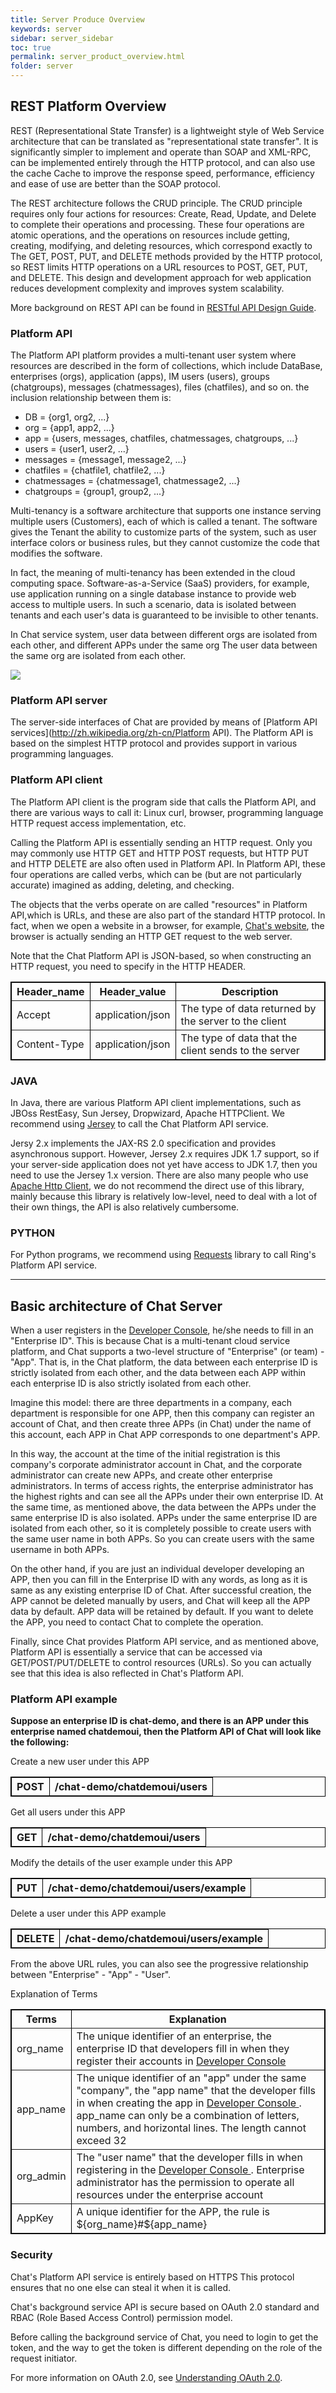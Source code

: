 ```yaml
---
title: Server Produce Overview
keywords: server
sidebar: server_sidebar
toc: true
permalink: server_product_overview.html
folder: server
---
```


## REST Platform Overview

REST (Representational State Transfer) is a lightweight style of Web Service architecture that can be translated as "representational state transfer". It is significantly simpler to implement and operate than SOAP and XML-RPC, can be implemented entirely through the HTTP protocol, and can also use the cache Cache to improve the response speed, performance, efficiency and ease of use are better than the SOAP protocol.

The REST architecture follows the CRUD principle.
The CRUD principle requires only four actions for resources: Create, Read, Update, and Delete to complete their operations and processing. These four operations are atomic operations, and the operations on resources include getting, creating, modifying, and deleting resources, which correspond exactly to
The GET, POST, PUT, and DELETE methods provided by the HTTP protocol, so REST limits HTTP operations on a URL resources to POST, GET, PUT, and DELETE. This design and development approach for web application reduces development complexity and improves system scalability.

More background on REST API can be found in [RESTful API
Design Guide](http://www.ruanyifeng.com/blog/2014/05/restful_api.html).

### Platform API

The Platform API platform provides a multi-tenant user system where resources are described in the form of collections, which include DataBase, enterprises (orgs), application (apps), IM users (users), groups (chatgroups), messages (chatmessages), files (chatfiles), and so on. the inclusion relationship between them is:

- DB = {org1, org2, ...}
- org = {app1, app2, ...}
- app = {users, messages, chatfiles, chatmessages, chatgroups, ...}
- users = {user1, user2, ...}
- messages = {message1, message2, ...}
- chatfiles = {chatfile1, chatfile2, ...}
- chatmessages = {chatmessage1, chatmessage2, ...}
- chatgroups = {group1, group2, ...}

Multi-tenancy is a software architecture that supports one instance serving multiple users (Customers), each of which is called a tenant. The software gives the Tenant the ability to customize parts of the system, such as user interface colors or business rules, but they cannot customize the code that modifies the software.

In fact, the meaning of multi-tenancy has been extended in the cloud computing space. Software-as-a-Service (SaaS) providers, for example, use application running on a single database instance to provide web access to multiple users. In such a scenario, data is isolated between tenants and each user's data is guaranteed to be invisible to other tenants.

In Chat service system, user data between different orgs are isolated from each other, and different APPs under the same org The user data between the same org are isolated from each other.

![](/images/server/rest_platform_service_integration.png)

### Platform API server

The server-side interfaces of Chat are provided by means of [Platform API services](http://zh.wikipedia.org/zh-cn/Platform API). The Platform API is based on the simplest HTTP protocol and provides support in various programming languages.

### Platform API client

The Platform API client is the program side that calls the Platform API, and there are various ways to call it: Linux curl, browser, programming language HTTP request access implementation, etc.

Calling the Platform API is essentially sending an HTTP request. Only you may commonly use HTTP GET and HTTP POST requests, but HTTP PUT and HTTP DELETE are also often used in Platform API.  In Platform API, these four operations are called verbs, which can be (but are not particularly accurate) imagined as adding, deleting, and checking.

The objects that the verbs operate on are called "resources" in Platform API,which is URLs, and these are also part of the standard HTTP protocol. In fact, when we open a website in a browser, for example, [Chat's website](http://www.easemob.com), the browser is actually sending an HTTP GET request to the web server.

Note that the Chat Platform API is JSON-based, so when constructing an HTTP request, you need to specify in the HTTP HEADER.

<table border="1" cellspacing="0" bordercolor="#000000">
  <tr>
    <th>Header_name</th>
    <th>Header_value</th>
    <th>Description</th>
  </tr>
  <tr>
    <td>Accept</td>
    <td>application/json</td>
    <td>The type of data returned by the server to the client</td>
  </tr>
  <tr>
    <td>Content-Type</td>
    <td>application/json</td>
    <td>The type of data that the client sends to the server</td>
  </tr>
</table>

### JAVA

In Java, there are various Platform API client implementations, such as JBOss RestEasy, Sun Jersey, Dropwizard, Apache HTTPClient. We recommend using [Jersey](https://jersey.java.net/) to call the Chat Platform API service.

Jersy 2.x implements the JAX-RS 2.0 specification and provides asynchronous support. However, Jersey 2.x requires JDK 1.7 support, so if your server-side application does not yet have access to JDK 1.7, then you need to use the Jersey 1.x version. There are also many people who use [Apache Http Client](http://hc.apache.org/), we do not recommend the direct use of this library, mainly because this library is relatively low-level, need to deal with a lot of their own things, the API is also relatively cumbersome.

### PYTHON

For Python programs, we recommend using [Requests](http://docs.python-requests.org/en/latest/) library to call Ring's Platform API service.

------------------------------------------------------------------------

## Basic architecture of Chat Server

When a user registers in the [Developer Console](https://console.easemob.com/), he/she needs to fill in an "Enterprise ID". This is because Chat is a multi-tenant cloud service platform, and Chat supports a two-level structure of "Enterprise" (or team) - "App". That is, in the Chat platform, the data between each enterprise ID is strictly isolated from each other, and the data between each APP within each enterprise ID is also strictly isolated from each other.

Imagine this model: there are three departments in a company, each department is responsible for one APP, then this company can register an account of Chat, and then create three APPs (in Chat) under the name of this account, each APP in Chat APP corresponds to one department's APP.

In this way, the account at the time of the initial registration is this company's corporate administrator account in Chat, and the corporate administrator can create new APPs, and create other enterprise administrators. In terms of access rights, the enterprise administrator has the highest rights and can see all the APPs under their own enterprise ID. At the same time, as mentioned above, the data between the APPs under the same enterprise ID is also isolated.
APPs under the same enterprise ID are isolated from each other, so it is completely possible to create users with the same user name in both APPs. So you can create users with the same username in both APPs.

On the other hand, if you are just an individual developer developing an APP, then you can fill in the Enterprise ID with any words, as long as it is same as any existing enterprise ID of Chat. After successful creation, the APP cannot be deleted manually by users, and Chat will keep all the APP data by default. APP data will be retained by default. If you want to delete the APP, you need to contact Chat to complete the operation.

Finally, since Chat provides Platform API service, and as mentioned above, Platform API is essentially a service that can be accessed via GET/POST/PUT/DELETE to control resources (URLs). So you can actually see that this idea is also reflected in Chat's Platform API.

### Platform API example

**Suppose an enterprise ID is chat-demo, and there is an APP under this enterprise named
chatdemoui, then the Platform API of Chat will look like the following:**

Create a new user under this APP

<table border="1" cellspacing="0" bordercolor="#000000">
  <tr>
    <th>POST</th>
    <th>/chat-demo/chatdemoui/users</th>
  </tr>
</table>

Get all users under this APP

<table border="1" cellspacing="0" bordercolor="#000000">
  <tr>
    <th>GET</th>
    <th>/chat-demo/chatdemoui/users</th>
  </tr>
</table>
  
Modify the details of the user example under this APP

<table border="1" cellspacing="0" bordercolor="#000000">
  <tr>
    <th>PUT</th>
    <th>/chat-demo/chatdemoui/users/example</th>
  </tr>
</table>

Delete a user under this APP example

<table border="1" cellspacing="0" bordercolor="#000000">
  <tr>
    <th>DELETE</th>
    <th>/chat-demo/chatdemoui/users/example</th>
  </tr>
</table>

From the above URL rules, you can also see the progressive relationship between "Enterprise" - "App" - "User".

 Explanation of Terms

<table border="1" cellspacing="0" bordercolor="#000000">
  <tr>
    <th>Terms</th>
    <th>Explanation</th>
  </tr>
  <tr>
    <td>org_name</td>
    <td>The unique identifier of an enterprise, the enterprise ID that developers fill in when they register their accounts in <a href="https://console.easemob.com/"> Developer Console </a></td>
  </tr>
  <tr>
    <td>app_name</td>
    <td>The unique identifier of an "app" under the same "company", the "app name" that the developer fills in when creating the app in <a href="https://console.easemob.com/"> Developer Console </a>. app_name can only be a combination of letters, numbers, and horizontal lines. The length cannot exceed 32</td>
  </tr>
  <tr>
    <td>org_admin</td>
    <td>The "user name" that the developer fills in when registering in the <a href="https://console.easemob.com/"> Developer Console </a>. Enterprise administrator has the permission to operate all resources under the enterprise account</td>
  </tr>
  <tr>
    <td>AppKey</td>
    <td>A unique identifier for the APP, the rule is ${org_name}#${app_name}</td>
  </tr>
</table>

### Security

Chat's Platform API service is entirely based on HTTPS This protocol ensures that no one else can steal it when it is called.

Chat's background service API is secure based on OAuth 2.0 standard and RBAC (Role Based Access Control) permission model.

Before calling the background service of Chat, you need to login to get the token, and the way to get the token is different depending on the role of the request initiator.

For more information on OAuth 2.0, see [Understanding OAuth 2.0](https://oauth.net/2/).
